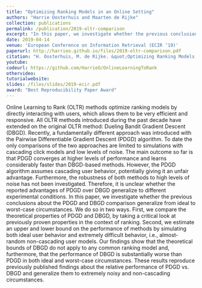 ```yaml
---
title: "Optimizing Ranking Models in an Online Setting"
authors: "Harrie Oosterhuis and Maarten de Rijke"
collection: publications
permalink: /publication/2019-oltr-comparison
excerpt: "In this paper, we investigate whether the previous conclusions about the PDGD and DBGD comparison generalize from ideal to worst-case circumstances. We do so in two ways. First, we compare the theoretical properties of PDGD and DBGD, by taking a critical look at previously proven properties in the context of ranking. Second, we estimate an upper and lower bound on the performance of methods by simulating both ideal user behavior and extremely difficult behavior, i.e., almost-random non-cascading user models."
date: 2019-04-14
venue: 'European Conference on Information Retrieval (ECIR ’19)'
paperurl: http://harrieo.github.io/files/2019-oltr-comparison.pdf
citation: "H. Oosterhuis, M. de Rijke. &quot;Optimizing Ranking Models in an Online Setting.&quot; In <i>European Conference on Information Retrieval</i>. Springer, Cham, 2019."
youtube: 
codeurl: https://github.com/HarrieO/OnlineLearningToRank
othervideo:
tutorialwebsite:
slides: /files/slides/2019-ecir.pdf
award: "Best Reproducibility Paper Award"
---
```


Online Learning to Rank (OLTR) methods optimize ranking models by directly interacting with users, which allows them to be very efficient and responsive. All OLTR methods introduced during the past decade have extended on the original OLTR method: Dueling Bandit Gradient Descent (DBGD). Recently, a fundamentally different approach was introduced with the Pairwise Differentiable Gradient Descent (PDGD) algorithm. To date the only comparisons of the two approaches are limited to simulations with cascading click models and low levels of noise. The main outcome so far is that PDGD converges at higher levels of performance and learns considerably faster than DBGD-based methods. However, the PDGD algorithm assumes cascading user behavior, potentially giving it an unfair advantage. Furthermore, the robustness of both methods to high levels of noise has not been investigated. Therefore, it is unclear whether the reported advantages of PDGD over DBGD generalize to different experimental conditions. In this paper, we investigate whether the previous conclusions about the PDGD and DBGD comparison generalize from ideal to worst-case circumstances. We do so in two ways. First, we compare the theoretical properties of PDGD and DBGD, by taking a critical look at previously proven properties in the context of ranking. Second, we estimate an upper and lower bound on the performance of methods by simulating both ideal user behavior and extremely difficult behavior, i.e., almost-random non-cascading user models. Our findings show that the theoretical bounds of DBGD do not apply to any common ranking model and, furthermore, that the performance of DBGD is substantially worse than PDGD in both ideal and worst-case circumstances. These results reproduce previously published findings about the relative performance of PDGD vs. DBGD and generalize them to extremely noisy and non-cascading circumstances.